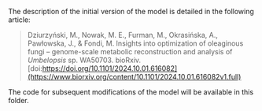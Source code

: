 The description of the initial version of the model is detailed in the following article:
  > Dziurzyński, M., Nowak, M. E., Furman, M., Okrasińska, A., Pawłowska, J., & Fondi, M. Insights into optimization of oleaginous fungi – genome-scale metabolic reconstruction and analysis of *Umbelopsis* sp. WA50703. bioRxiv.  [doi:https://doi.org/10.1101/2024.10.01.616082](https://www.biorxiv.org/content/10.1101/2024.10.01.616082v1.full)


The code for subsequent modifications of the model will be available in this folder.
